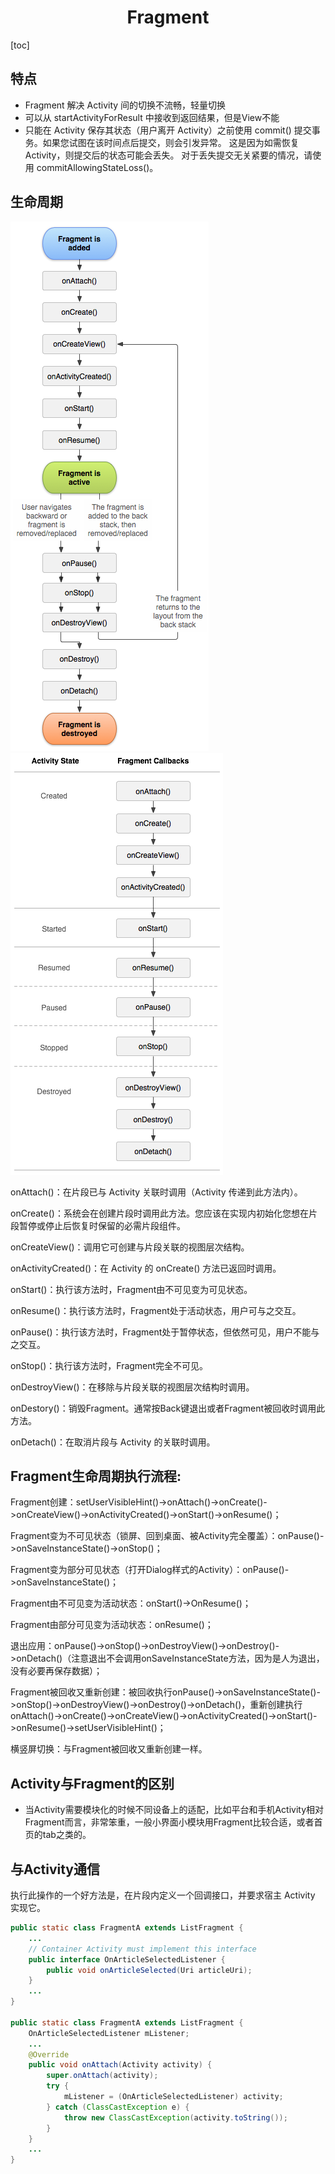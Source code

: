 <h1 align="center">Fragment</h1>

[toc]

## 特点

- Fragment 解决 Activity 间的切换不流畅，轻量切换
- 可以从 startActivityForResult 中接收到返回结果，但是View不能
- 只能在 Activity 保存其状态（用户离开 Activity）之前使用 commit() 提交事务。如果您试图在该时间点后提交，则会引发异常。 这是因为如需恢复 Activity，则提交后的状态可能会丢失。 对于丢失提交无关紧要的情况，请使用 commitAllowingStateLoss()。

## 生命周期  

![](media/fragment-life.png)![img](media/activity_fragment_lifecycle.png)  

onAttach()：在片段已与 Activity 关联时调用（Activity 传递到此方法内）。

onCreate()：系统会在创建片段时调用此方法。您应该在实现内初始化您想在片段暂停或停止后恢复时保留的必需片段组件。

onCreateView()：调用它可创建与片段关联的视图层次结构。

onActivityCreated()：在 Activity 的 onCreate() 方法已返回时调用。

onStart()：执行该方法时，Fragment由不可见变为可见状态。

onResume()：执行该方法时，Fragment处于活动状态，用户可与之交互。

onPause()：执行该方法时，Fragment处于暂停状态，但依然可见，用户不能与之交互。

onStop()：执行该方法时，Fragment完全不可见。

onDestroyView()：在移除与片段关联的视图层次结构时调用。

onDestory()：销毁Fragment。通常按Back键退出或者Fragment被回收时调用此方法。

onDetach()：在取消片段与 Activity 的关联时调用。

## Fragment生命周期执行流程:

Fragment创建：setUserVisibleHint()->onAttach()->onCreate()->onCreateView()->onActivityCreated()->onStart()->onResume()；

Fragment变为不可见状态（锁屏、回到桌面、被Activity完全覆盖）：onPause()->onSaveInstanceState()->onStop()；

Fragment变为部分可见状态（打开Dialog样式的Activity）：onPause()->onSaveInstanceState()；

Fragment由不可见变为活动状态：onStart()->OnResume()；

Fragment由部分可见变为活动状态：onResume()；

退出应用：onPause()->onStop()->onDestroyView()->onDestroy()->onDetach()（注意退出不会调用onSaveInstanceState方法，因为是人为退出，没有必要再保存数据）；

Fragment被回收又重新创建：被回收执行onPause()->onSaveInstanceState()->onStop()->onDestroyView()->onDestroy()->onDetach()，重新创建执行onAttach()->onCreate()->onCreateView()->onActivityCreated()->onStart()->onResume()->setUserVisibleHint()；

横竖屏切换：与Fragment被回收又重新创建一样。

## Activity与Fragment的区别

- 当Activity需要模块化的时候不同设备上的适配，比如平台和手机Activity相对Fragment而言，非常笨重，一般小界面小模块用Fragment比较合适，或者首页的tab之类的。

## 与Activity通信

执行此操作的一个好方法是，在片段内定义一个回调接口，并要求宿主 Activity 实现它。

```java
public static class FragmentA extends ListFragment {
    ...
    // Container Activity must implement this interface
    public interface OnArticleSelectedListener {
        public void onArticleSelected(Uri articleUri);
    }
    ...
}

public static class FragmentA extends ListFragment {
    OnArticleSelectedListener mListener;
    ...
    @Override
    public void onAttach(Activity activity) {
        super.onAttach(activity);
        try {
            mListener = (OnArticleSelectedListener) activity;
        } catch (ClassCastException e) {
            throw new ClassCastException(activity.toString());
        }
    }
    ...
}
```

